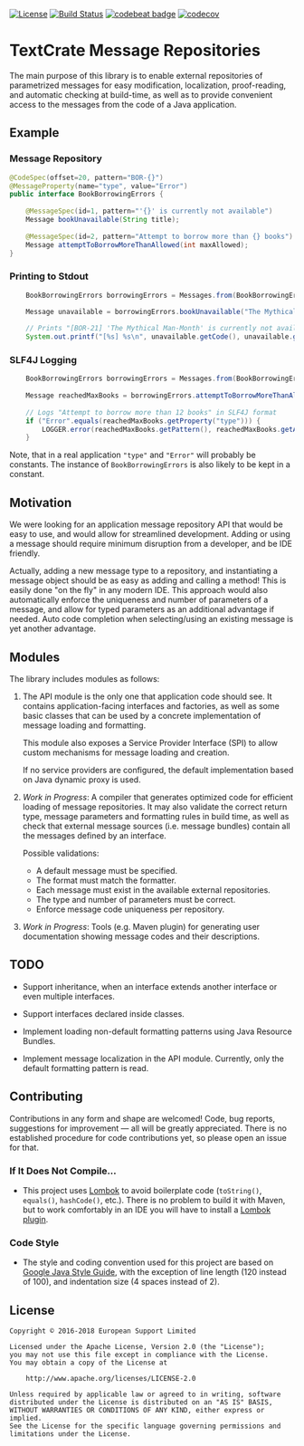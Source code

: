 [![License](https://img.shields.io/badge/License-Apache%202.0-blue.svg)](https://opensource.org/licenses/Apache-2.0)
[![Build Status](https://travis-ci.org/open-amdocs/textcrate.svg?branch=master)](https://travis-ci.org/open-amdocs/textcrate)
[![codebeat badge](https://codebeat.co/badges/74153047-7dd8-4c01-adc6-3bdf9693aadd)](https://codebeat.co/projects/github-com-open-amdocs-textcrate-master)
[![codecov](https://codecov.io/gh/open-amdocs/textcrate/branch/master/graph/badge.svg)](https://codecov.io/gh/open-amdocs/textcrate)

# TextCrate Message Repositories

The main purpose of this library is to enable external repositories of parametrized messages for easy modification,
localization, proof-reading, and automatic checking at build-time, as well as to provide convenient access to the
messages from the code of a Java application.

## Example

### Message Repository

```java
@CodeSpec(offset=20, pattern="BOR-{}")
@MessageProperty(name="type", value="Error")
public interface BookBorrowingErrors {
    
    @MessageSpec(id=1, pattern="'{}' is currently not available")
    Message bookUnavailable(String title);
    
    @MessageSpec(id=2, pattern="Attempt to borrow more than {} books")
    Message attemptToBorrowMoreThanAllowed(int maxAllowed);
}
```

### Printing to Stdout

```java
    BookBorrowingErrors borrowingErrors = Messages.from(BookBorrowingErrors.class);

    Message unavailable = borrowingErrors.bookUnavailable("The Mythical Man-Month");
    
    // Prints "[BOR-21] 'The Mythical Man-Month' is currently not available" to stdout
    System.out.printf("[%s] %s\n", unavailable.getCode(), unavailable.getMessage());   
```

### SLF4J Logging

```java
    BookBorrowingErrors borrowingErrors = Messages.from(BookBorrowingErrors.class);
   
    Message reachedMaxBooks = borrowingErrors.attemptToBorrowMoreThanAllowed(12);
    
    // Logs "Attempt to borrow more than 12 books" in SLF4J format 
    if ("Error".equals(reachedMaxBooks.getProperty("type"))) {
        LOGGER.error(reachedMaxBooks.getPattern(), reachedMaxBooks.getArguments());
    }
```

Note, that in a real application `"type"` and `"Error"` will probably be constants. 
The instance of `BookBorrowingErrors` is also likely to be kept in a constant.

## Motivation

We were looking for an application message repository API that would be easy to use, and would allow for streamlined 
development. Adding or using a message should require minimum disruption from a developer, and be IDE friendly. 

Actually, adding a new message type to a repository, and instantiating a message object should be as easy as adding and 
calling a method! This is easily done "on the fly" in any modern IDE. This approach would also automatically enforce the
uniqueness and number of parameters of a message, and allow for typed parameters as an additional advantage if needed. 
Auto code completion when selecting/using an existing message is yet another advantage.

## Modules

The library includes modules as follows:

1. The API module is the only one that application code should see. It contains application-facing interfaces and
   factories, as well as some basic classes that can be used by a concrete implementation of message loading and
   formatting.
      
   This module also exposes a Service Provider Interface (SPI) to allow custom mechanisms for message loading and 
   creation.
   
   If no service providers are configured, the default implementation based on Java dynamic proxy is used.  

2. _Work in Progress_: A compiler that generates optimized code for efficient loading of message repositories. It may
   also validate the correct return type, message parameters and formatting rules in build time, as well as check that 
   external message sources (i.e. message bundles) contain all the messages defined by an interface. 

   Possible validations:
   - A default message must be specified.
   - The format must match the formatter.
   - Each message must exist in the available external repositories.
   - The type and number of parameters must be correct.
   - Enforce message code uniqueness per repository.

3. _Work in Progress_: Tools (e.g. Maven plugin) for generating user documentation showing message codes and their 
  descriptions.

## TODO

- Support inheritance, when an interface extends another interface or even multiple interfaces.
 
- Support interfaces declared inside classes.

- Implement loading non-default formatting patterns using Java Resource Bundles.

- Implement message localization in the API module. Currently, only the default formatting pattern is read.

## Contributing

Contributions in any form and shape are welcomed! Code, bug reports, suggestions for improvement &mdash; all will be 
greatly appreciated. There is no established procedure for code contributions yet, so please open an issue for that.

### If It Does Not Compile...

- This project uses [Lombok](https://projectlombok.org/) to avoid boilerplate code (`toString()`, `equals()`, 
  `hashCode()`, etc.). There is no problem to build it with Maven, but to work comfortably in an IDE you will have to 
  install a [Lombok plugin](https://projectlombok.org/setup/overview).  

### Code Style

- The style and coding convention used for this project are based on 
  [Google Java Style Guide](https://google.github.io/styleguide/javaguide.html), with the exception of line length 
  (120 instead of 100), and indentation size (4 spaces instead of 2). 

## License

    Copyright © 2016-2018 European Support Limited
    
    Licensed under the Apache License, Version 2.0 (the "License");
    you may not use this file except in compliance with the License.
    You may obtain a copy of the License at
    
        http://www.apache.org/licenses/LICENSE-2.0
    
    Unless required by applicable law or agreed to in writing, software
    distributed under the License is distributed on an "AS IS" BASIS,
    WITHOUT WARRANTIES OR CONDITIONS OF ANY KIND, either express or implied.
    See the License for the specific language governing permissions and
    limitations under the License.  
